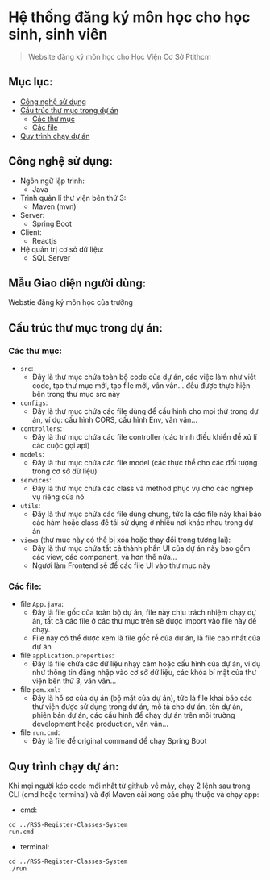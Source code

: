 # Hệ thống đăng ký môn học cho học sinh, sinh viên

> Website đăng ký môn học cho Học Viện Cơ Sở Ptithcm

## Mục lục:
- [Công nghệ sử dụng](#used-techs)
- [Cấu trúc thư mục trong dự án](#folder-structure)
  - [Các thư mục](#folder-structure-folders)
  - [Các file](#folder-structure-files)
- [Quy trình chạy dự án](#app-running-procedure)

## Công nghệ sử dụng: <a name="used-techs"></a>
- Ngôn ngữ lập trình:
  - Java 
- Trình quản lí thư viện bên thứ 3:
  - Maven (mvn)
- Server:
  - Spring Boot
- Client:
  - Reactjs
- Hệ quản trị cơ sở dữ liệu:
  - SQL Server

## Mẫu Giao diện người dùng:
Webstie đăng ký môn học của trường

## Cấu trúc thư mục trong dự án: <a name="folder-structure"></a>

### Các thư mục: <a name="folder-structure-folders"></a>
- `src`:
  - Đây là thư mục chứa toàn bộ code của dự án, các việc làm như viết code, tạo thư mục mới, tạo file mới, vân vân... đều được thực hiện bên trong thư mục src này
- `configs`:
  - Đây là thư mục chứa các file dùng để cấu hình cho mọi thứ trong dự án, ví dụ: cấu hình CORS, cấu hình Env, vân vân...
- `controllers`:
  - Đây là thư mục chứa các file controller (các trình điều khiển để xử lí các cuộc gọi api)
- `models`:
  - Đây là thư mục chứa các file model (các thực thể cho các đối tượng trong cơ sở dữ liệu)
- `services`:
  - Đây là thư mục chứa các class và method phục vụ cho các nghiệp vụ riêng của nó
- `utils`:
  - Đây là thư mục chứa các file dùng chung, tức là các file này khai báo các hàm hoặc class để tái sử dụng ở nhiều nơi khác nhau trong dự án 
- `views` (thư mục này có thể bị xóa hoặc thay đổi trong tương lai):
  - Đây là thư mục chứa tất cả thành phần UI của dự án này bao gồm các view, các component, và hơn thế nữa...
  - Người làm Frontend sẽ để các file UI vào thư mục này

### Các file: <a name="folder-structure-files"></a>
- file `App.java`:
  - Đây là file gốc của toàn bộ dự án, file này chịu trách nhiệm chạy dự án, tất cả các file ở các thư mục trên sẽ được import vào file này để chạy.
  - File này có thể được xem là file gốc rễ của dự án, là file cao nhất của dự án
- file `application.properties`:
  - Đây là file chứa các dữ liệu nhạy cảm hoặc cấu hình của dự án, ví dụ như thông tin đăng nhập vào cơ sở dữ liệu, các khóa bí mật của thư viện bên thứ 3, vân vân...
- file `pom.xml`:
  - Đây là hồ sơ của dự án (bộ mặt của dự án), tức là file khai báo các thư viện được sử dụng trong dự án, mô tả cho dự án, tên dự án, phiên bản dự án, các cấu hình để chạy dự án trên môi trường development hoặc production, vân vân...
- file `run.cmd`:
  - Đây là file để original command để chạy Spring Boot

## Quy trình chạy dự án: <a name="app-running-procedure"></a>
Khi mọi người kéo code mới nhất từ github về máy, chạy 2 lệnh sau trong CLI (cmd hoặc terminal) và đợi Maven cài xong các phụ thuộc và chạy app:
- cmd:
```
cd ../RSS-Register-Classes-System
run.cmd
```
  - terminal:
```
cd ../RSS-Register-Classes-System
./run
```